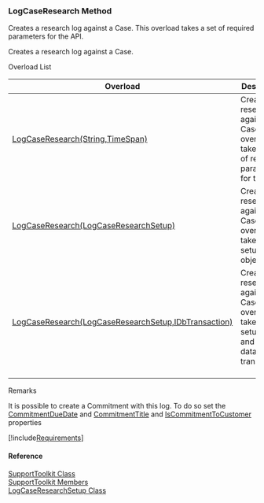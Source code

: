 ﻿### LogCaseResearch Method

Creates a research log against a Case. This overload takes a set of required parameters for the API.

Creates a research log against a Case.

Overload List

| Overload | Description |
| --- | --- |
| [LogCaseResearch(String,TimeSpan)](FChoice.Toolkits.Clarify~FChoice.Toolkits.Clarify.Support.SupportToolkit~LogCaseResearch(String,TimeSpan).md) | Creates a research log against a Case. This overload takes a set of required parameters for the API.   |
| [LogCaseResearch(LogCaseResearchSetup)](FChoice.Toolkits.Clarify~FChoice.Toolkits.Clarify.Support.SupportToolkit~LogCaseResearch(LogCaseResearchSetup).md) | Creates a research log against a Case. This overload takes a setup object.   |
| [LogCaseResearch(LogCaseResearchSetup,IDbTransaction)](FChoice.Toolkits.Clarify~FChoice.Toolkits.Clarify.Support.SupportToolkit~LogCaseResearch(LogCaseResearchSetup,IDbTransaction).md) | Creates a research log against a Case. This overload takes a setup object and a database transaction.   |

Remarks

It is possible to create a Commitment with this log. To do so set the [CommitmentDueDate](FChoice.Toolkits.Clarify~FChoice.Toolkits.Clarify.Support.LogCaseResearchSetup~CommitmentDueDate.md) and [CommitmentTitle](FChoice.Toolkits.Clarify~FChoice.Toolkits.Clarify.Support.LogCaseResearchSetup~CommitmentTitle.md) and [IsCommitmentToCustomer](FChoice.Toolkits.Clarify~FChoice.Toolkits.Clarify.Support.LogCaseResearchSetup~IsCommitmentToCustomer.md) properties

[!include[Requirements](../partials/requirements.md)]



#### Reference

[SupportToolkit Class](FChoice.Toolkits.Clarify~FChoice.Toolkits.Clarify.Support.SupportToolkit.md)  
[SupportToolkit Members](FChoice.Toolkits.Clarify~FChoice.Toolkits.Clarify.Support.SupportToolkit_members.md)  
[LogCaseResearchSetup Class](FChoice.Toolkits.Clarify~FChoice.Toolkits.Clarify.Support.LogCaseResearchSetup.md)